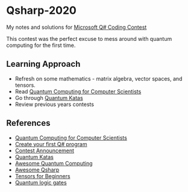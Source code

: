 # Qsharp-2020

My notes and solutions for [Microsoft Q# Coding Contest](https://codeforces.com/blog/entry/77614)

This contest was the perfect excuse to mess around with quantum computing for the first time.


## Learning Approach
* Refresh on some mathematics - matrix algebra, vector spaces, and tensors.
* Read [Quantum Computing for Computer Scientists](https://www.amazon.com/Quantum-Computing-Computer-Scientists-Yanofsky/dp/0521879965)
* Go through [Quantum Katas](https://github.com/Microsoft/QuantumKatas)
* Review previous years contests


## References
* [Quantum Computing for Computer Scientists](https://www.amazon.com/Quantum-Computing-Computer-Scientists-Yanofsky/dp/0521879965)
* [Create your first Q# program](https://docs.microsoft.com/en-us/learn/modules/qsharp-create-first-quantum-development-kit/)
* [Contest Announcement](https://codeforces.com/blog/entry/77614)
* [Quantum Katas](https://github.com/Microsoft/QuantumKatas)
* [Awesome Quantum Computing](https://github.com/desireevl/awesome-quantum-computing)
* [Awesome Qsharp](https://github.com/ebraminio/awesome-qsharp)
* [Tensors for Beginners](https://www.youtube.com/watch?v=8ptMTLzV4-I&list=PLJHszsWbB6hrkmmq57lX8BV-o-YIOFsiG)
* [Quantum logic gates](https://en.wikipedia.org/wiki/Quantum_logic_gate)